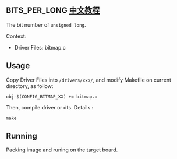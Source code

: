 BITS_PER_LONG [中文教程](https://biscuitos.github.io/blog/BITMAP_BITS_PER_LONG/)
----------------------------------

The bit number of `unsigned long`.

Context:

* Driver Files: bitmap.c

## Usage

Copy Driver Files into `/drivers/xxx/`, and modify Makefile on current 
directory, as follow:

```
obj-$(CONFIG_BITMAP_XX) += bitmap.o
```

Then, compile driver or dts. Details :

```
make
```

## Running

Packing image and runing on the target board.
